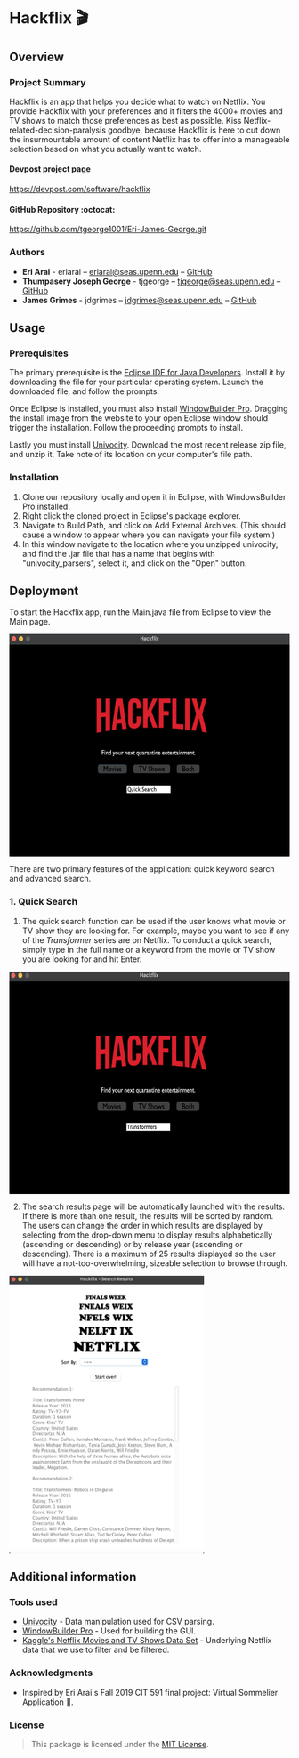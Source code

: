 # Hackflix 🎬

## Overview

### Project Summary

Hackflix is an app that helps you decide what to watch on Netflix. You provide Hackflix with your preferences and it filters the 4000+ movies and TV shows to match those preferences as best as possible. Kiss Netflix-related-decision-paralysis goodbye, because Hackflix is here to cut down the insurmountable amount of content Netflix has to offer into a manageable selection based on what you actually want to watch.

#### Devpost project page
https://devpost.com/software/hackflix

#### GitHub Repository :octocat: 
https://github.com/tgeorge1001/Eri-James-George.git

### Authors

* **Eri Arai** - eriarai – eriarai@seas.upenn.edu – [GitHub](https://github.com/eri-arai)
* **Thumpasery Joseph George** - tjgeorge – tjgeorge@seas.upenn.edu – [GitHub](https://github.com/tgeorge1001)
* **James Grimes** - jdgrimes – jdgrimes@seas.upenn.edu – [GitHub](https://github.com/phewf)

## Usage

### Prerequisites

The primary prerequisite is the [Eclipse IDE for Java Developers](https://www.eclipse.org/downloads/packages/release/2020-12/r/eclipse-ide-java-developers). Install it by downloading the file for your particular operating system. Launch the downloaded file, and follow the prompts.

Once Eclipse is installed, you must also install [WindowBuilder Pro](https://www.eclipse.org/windowbuilder/download.php). Dragging the install image from the website to your open Eclipse window should trigger the installation. Follow the proceeding prompts to install.

Lastly you must install [Univocity](https://www.univocity.com/pages/univocity_parsers_download). Download the most recent release zip file, and unzip it. Take note of its location on your computer's file path.

### Installation

1. Clone our repository locally and open it in Eclipse, with WindowsBuilder Pro installed.
2. Right click the cloned project in Eclipse's package explorer.
3. Navigate to Build Path, and click on Add External Archives. (This should cause a window to appear where you can navigate your file system.)
4. In this window navigate to the location where you unzipped univocity, and find the .jar file that has a name that begins with "univocity_parsers", select it, and click on the "Open" button.

## Deployment
To start the Hackflix app, run the Main.java file from Eclipse to view the Main page.

<a href="url"><img src="Screenshots/main_page.png" align="center" height="400" width="600" ></a>

There are two primary features of the application: quick keyword search and advanced search.

### 1.	Quick Search
1. The quick search function can be used if the user knows what movie or TV show they are looking for. For example, maybe you want to see if any of the *Transformer* series are on Netflix. To conduct a quick search, simply type in the full name or a keyword from the movie or TV show you are looking for and hit Enter.

<a href="url"><img src="Screenshots/quick_search_example.png" align="center" height="400" width="600" ></a>

2. The search results page will be automatically launched with the results. If there is more than one result, the results will be sorted by random. The users can change the order in which results are displayed by selecting from the drop-down menu to display results alphabetically (ascending or descending) or by release year (ascending or descending). There is a maximum of 25 results displayed so the user will have a not-too-overwhelming, sizeable selection to browse through.

<a href="url"><img src="Screenshots/search_results_example.png" align="center" height="500" width="350" ></a>

## Additional information

### Tools used

* [Univocity](https://www.univocity.com/pages/about_univocity) - Data manipulation used for CSV parsing.
* [WindowBuilder Pro](https://www.eclipse.org/windowbuilder/) - Used for building the GUI.
* [Kaggle's Netflix Movies and TV Shows Data Set](https://www.kaggle.com/shivamb/netflix-shows) - Underlying Netflix data that we use to filter and be filtered.

### Acknowledgments

* Inspired by Eri Arai's Fall 2019 CIT 591 final project: Virtual Sommelier Application 🍷.

### License

>This package is licensed under the [MIT License](https://github.com/tgeorge1001/Eri-James-George/blob/master/LICENSE.txt).
